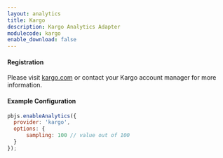 ```yaml
---
layout: analytics
title: Kargo
description: Kargo Analytics Adapter
modulecode: kargo
enable_download: false
---
```


#### Registration

Please visit [kargo.com](https://kargo.com/) or contact your Kargo account manager for more information.

#### Example Configuration

```js
pbjs.enableAnalytics({
  provider: 'kargo',
  options: {
      sampling: 100 // value out of 100
  }
});
```
